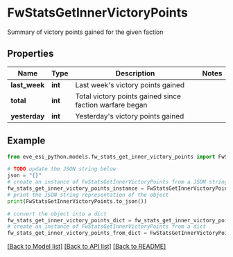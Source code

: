 # FwStatsGetInnerVictoryPoints

Summary of victory points gained for the given faction

## Properties

Name | Type | Description | Notes
------------ | ------------- | ------------- | -------------
**last_week** | **int** | Last week&#39;s victory points gained | 
**total** | **int** | Total victory points gained since faction warfare began | 
**yesterday** | **int** | Yesterday&#39;s victory points gained | 

## Example

```python
from eve_esi_python.models.fw_stats_get_inner_victory_points import FwStatsGetInnerVictoryPoints

# TODO update the JSON string below
json = "{}"
# create an instance of FwStatsGetInnerVictoryPoints from a JSON string
fw_stats_get_inner_victory_points_instance = FwStatsGetInnerVictoryPoints.from_json(json)
# print the JSON string representation of the object
print(FwStatsGetInnerVictoryPoints.to_json())

# convert the object into a dict
fw_stats_get_inner_victory_points_dict = fw_stats_get_inner_victory_points_instance.to_dict()
# create an instance of FwStatsGetInnerVictoryPoints from a dict
fw_stats_get_inner_victory_points_from_dict = FwStatsGetInnerVictoryPoints.from_dict(fw_stats_get_inner_victory_points_dict)
```
[[Back to Model list]](../README.md#documentation-for-models) [[Back to API list]](../README.md#documentation-for-api-endpoints) [[Back to README]](../README.md)


